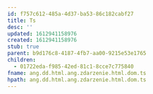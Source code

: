 ```yaml
---
id: f757c612-485a-4d37-ba53-86c182cabf27
title: Ts
desc: ''
updated: 1612941158976
created: 1612941158976
stub: true
parent: b9d176c8-4187-4fb7-aa00-9215e53e1765
children:
  - 01722eda-f985-42ed-81c1-8cce7c775840
fname: ang.dd.html.ang.zdarzenie.html.dom.ts
hpath: ang.dd.html.ang.zdarzenie.html.dom.ts
---
```



